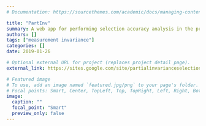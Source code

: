```yaml
---
# Documentation: https://sourcethemes.com/academic/docs/managing-content/

title: "PartInv"
summary: A web app for performing selection accuracy analysis in the presence of partial invariance.
authors: []
tags: ["measurement invariance"]
categories: []
date: 2019-01-26

# Optional external URL for project (replaces project detail page).
external_link: https://sites.google.com/site/partialinvarianceselection/

# Featured image
# To use, add an image named `featured.jpg/png` to your page's folder.
# Focal points: Smart, Center, TopLeft, Top, TopRight, Left, Right, BottomLeft, Bottom, BottomRight.
image:
  caption: ""
  focal_point: "Smart"
  preview_only: false
---
```

